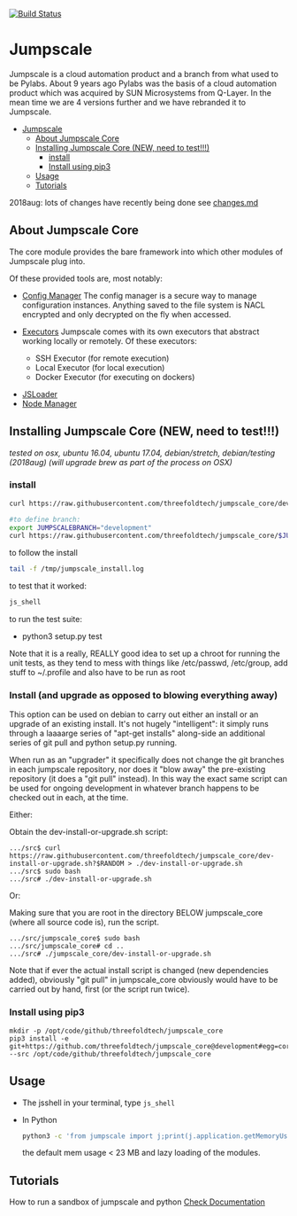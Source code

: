 [![Build Status](https://travis-ci.org/threefoldtech/jumpscale_core.svg?branch=development)](https://travis-ci.org/threefoldtech/jumpscale_core)

# Jumpscale

Jumpscale is a cloud automation product and a branch from what used to be 
Pylabs. About 9 years ago Pylabs was the basis of a cloud automation product 
which was acquired by SUN Microsystems from Q-Layer. In the mean time we are 
4 versions further and we have rebranded it to Jumpscale.

- [Jumpscale](#jumpscale)
  - [About Jumpscale Core](#about-jumpscale-core)
  - [Installing Jumpscale Core (NEW, need to test!!!)](#installing-jumpscale-core-new-need-to-test)
    - [install](#install)
    - [Install using pip3](#install-using-pip3)
  - [Usage](#usage)
  - [Tutorials](#tutorials)


2018aug: lots of changes have recently being done see [changes.md](changes.md)

## About Jumpscale Core

The core module provides the bare framework into which other modules of Jumpscale plug into.

Of these provided tools are, most notably:

* [Config Manager](docs/config/configmanager.md)
  The config manager is a secure way to manage configuration instances.
  Anything saved to the file system is NACL encrypted and only decrypted on
  the fly when accessed.

- [Executors](docs/Internals/Executors.md)
  Jumpscale comes with its own executors that abstract working locally or
  remotely.  Of these executors:

  * SSH Executor (for remote execution)
  * Local Executor (for local execution)
  * Docker Executor (for executing on dockers)

* [JSLoader](docs/JSLoader/JSLoader.md)
* [Node Manager]()

## Installing Jumpscale Core (NEW, need to test!!!)

_tested on osx, ubuntu 16.04, ubuntu 17.04,
debian/stretch, debian/testing (2018aug)
(will upgrade brew as part of the process on OSX)_

### install

```bash
curl https://raw.githubusercontent.com/threefoldtech/jumpscale_core/development/install.sh?$RANDOM > /tmp/install_jumpscale.sh;bash /tmp/install_jumpscale.sh
```

```bash
#to define branch:
export JUMPSCALEBRANCH="development"
curl https://raw.githubusercontent.com/threefoldtech/jumpscale_core/$JUMPSCALEBRANCH/install.sh?$RANDOM > /tmp/install_jumpscale.sh;bash /tmp/install_jumpscale.sh
```

to follow the install

```bash
tail -f /tmp/jumpscale_install.log
```

to test that it worked:

```bash
js_shell
```

to run the test suite:

* python3 setup.py test

Note that it is a really, REALLY good idea to set up a chroot for running
the unit tests, as they tend to mess with things like /etc/passwd, /etc/group,
add stuff to ~/.profile and also have to be run as root

### Install (and upgrade as opposed to blowing everything away)

This option can be used on debian to carry out either an install or
an upgrade of an existing install.  It's not hugely "intelligent": it
simply runs through a laaaarge series of "apt-get installs" along-side an
additional series of git pull and python setup.py running.

When run as an "upgrader" it specifically does not change the git branches
in each jumpscale repository, nor does it "blow away" the pre-existing
repository (it does a "git pull" instead). In this way the exact same
script can be used for ongoing development in whatever branch happens to be
checked out in each, at the time.

Either:

Obtain the dev-install-or-upgrade.sh
script:

```
.../src$ curl https://raw.githubusercontent.com/threefoldtech/jumpscale_core/dev-install-or-upgrade.sh?$RANDOM > ./dev-install-or-upgrade.sh
.../src$ sudo bash
.../src# ./dev-install-or-upgrade.sh

```

Or:

Making sure that you are root in the directory BELOW jumpscale\_core
(where all source code is), run the script.

```
.../src/jumpscale_core$ sudo bash
.../src/jumpscale_core# cd ..
.../src# ./jumpscale_core/dev-install-or-upgrade.sh
```

Note that if ever the actual install script is changed (new dependencies
added), obviously "git pull" in jumpscale\_core obviously would have to
be carried out by hand, first (or the script run twice).

### Install using pip3

```
mkdir -p /opt/code/github/threefoldtech/jumpscale_core
pip3 install -e git+https://github.com/threefoldtech/jumpscale_core@development#egg=core --src /opt/code/github/threefoldtech/jumpscale_core
```

## Usage

* The jsshell
  in your terminal, type `js_shell`

- In Python

  ```bash
  python3 -c 'from jumpscale import j;print(j.application.getMemoryUsage())'
  ```

  the default mem usage < 23 MB and lazy loading of the modules.

## Tutorials
How to run a sandbox of jumpscale and python
[Check Documentation](docs/howto/sandbox_python_zeroos_container.md)
<!TODO>
